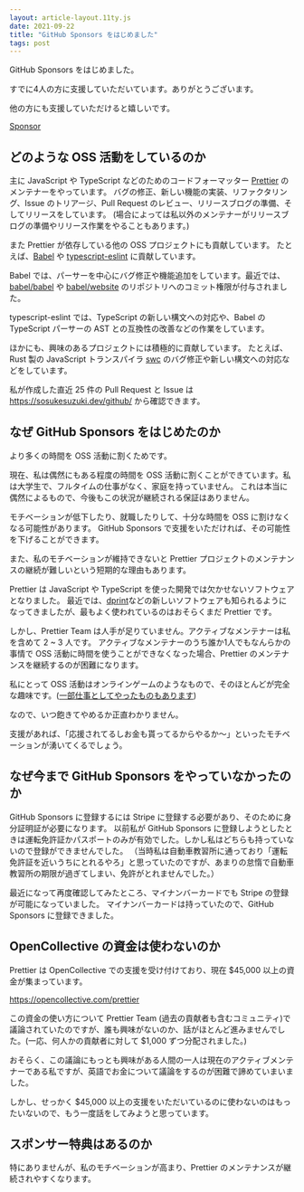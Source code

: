 ```yaml
---
layout: article-layout.11ty.js
date: 2021-09-22
title: "GitHub Sponsors をはじめました"
tags: post
---
```


GitHub Sponsors をはじめました。

すでに4人の方に支援していただいています。ありがとうございます。

他の方にも支援していただけると嬉しいです。

<script async defer src="https://buttons.github.io/buttons.js"></script>
<a class="github-button" href="https://github.com/sponsors/sosukesuzuki" data-color-scheme="no-preference: light; light: light; dark: dark;" data-icon="octicon-heart" aria-label="Sponsor @sosukesuzuki on GitHub">Sponsor</a>

## どのような OSS 活動をしているのか

主に JavaScript や TypeScript などのためのコードフォーマッター [Prettier](https://prettier.io) のメンテナーをやっています。
バグの修正、新しい機能の実装、リファクタリング、Issue のトリアージ、Pull Request のレビュー、リリースブログの準備、そしてリリースをしています。
(場合によっては私以外のメンテナーがリリースブログの準備やリリース作業をやることもあります。)

また Prettier が依存している他の OSS プロジェクトにも貢献しています。
たとえば、[Babel](https://babel.io) や [typescript-eslint](https://github.com/typescript-eslint/typescript-eslint) に貢献しています。

Babel では、パーサーを中心にバグ修正や機能追加をしています。最近では、[babel/babel](https://github.com/babel/babel) や [babel/website](https://github.com/babel/website) のリポジトリへのコミット権限が付与されました。

typescript-eslint では、TypeScript の新しい構文への対応や、Babel の TypeScript パーサーの AST との互換性の改善などの作業をしています。

ほかにも、興味のあるプロジェクトには積極的に貢献しています。
たとえば、Rust 製の JavaScript トランスパイラ [swc](https://github.com/swc-project/swc) のバグ修正や新しい構文への対応などをしています。

私が作成した直近 25 件の Pull Request と Issue は https://sosukesuzuki.dev/github/ から確認できます。

## なぜ GitHub Sponsors をはじめたのか

より多くの時間を OSS 活動に割くためです。

現在、私は偶然にもある程度の時間を OSS 活動に割くことができています。私は大学生で、フルタイムの仕事がなく、家庭を持っていません。
これは本当に偶然によるもので、今後もこの状況が継続される保証はありません。

モチベーションが低下したり、就職したりして、十分な時間を OSS に割けなくなる可能性があります。
GitHub Sponsors で支援をいただければ、その可能性を下げることができます。

また、私のモチベーションが維持できないと Prettier プロジェクトのメンテナンスの継続が難しいという短期的な理由もあります。

Prettier は JavaScript や TypeScript を使った開発では欠かせないソフトウェアとなりました。
最近では、[dprint](https://github.com/dprint/dprint)などの新しいソフトウェアも知られるようになってきましたが、最もよく使われているのはおそらくまだ Prettier です。

しかし、Prettier Team は人手が足りていません。アクティブなメンテナーは私を含めて 2 ~ 3 人です。
アクティブなメンテナーのうち誰か1人でもなんらかの事情で OSS 活動に時間を使うことができなくなった場合、Prettier のメンテナンスを継続するのが困難になります。

私にとって OSS 活動はオンラインゲームのようなもので、そのほとんどが完全な趣味です。([一部仕事としてやったものもあります](https://blog.cybozu.io/entry/2021/01/18/110000))

なので、いつ飽きてやめるか正直わかりません。

支援があれば、「応援されてるしお金も貰ってるからやるか〜」といったモチベーションが湧いてくるでしょう。

## なぜ今まで GitHub Sponsors をやっていなかったのか

GitHub Sponsors に登録するには Stripe に登録する必要があり、そのために身分証明証が必要になります。
以前私が GitHub Sponsors に登録しようとしたときは運転免許証かパスポートのみが有効でした。しかし私はどちらも持っていないので登録ができませんでした。
（当時私は自動車教習所に通っており「運転免許証を近いうちにとれるやろ」と思っていたのですが、あまりの怠惰で自動車教習所の期限が過ぎてしまい、免許がとれませんでした。）

最近になって再度確認してみたところ、マイナンバーカードでも Stripe の登録が可能になっていました。
マイナンバーカードは持っていたので、GitHub Sponsors に登録できました。

## OpenCollective の資金は使わないのか

Prettier は OpenCollective での支援を受け付けており、現在 $45,000 以上の資金が集まっています。

https://opencollective.com/prettier

この資金の使い方について Prettier Team (過去の貢献者も含むコミュニティ)で議論されていたのですが、誰も興味がないのか、話がほとんど進みませんでした。(一応、何人かの貢献者に対して $1,000 ずつ分配されました。)

おそらく、この議論にもっとも興味がある人間の一人は現在のアクティブメンテナーである私ですが、英語でお金について議論をするのが困難で諦めていまいました。

しかし、せっかく $45,000 以上の支援をいただいているのに使わないのはもったいないので、もう一度話をしてみようと思っています。

## スポンサー特典はあるのか

特にありませんが、私のモチベーションが高まり、Prettier のメンテナンスが継続されやすくなります。
